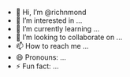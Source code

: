 - 👋 Hi, I’m @richnmond
- 👀 I’m interested in ...
- 🌱 I’m currently learning ...
- 💞️ I’m looking to collaborate on ...
- 📫 How to reach me ...
- 😄 Pronouns: ...
- ⚡ Fun fact: ...

<!---
richnmond/richnmond is a ✨ special ✨ repository because its `README.md` (this file) appears on your GitHub profile.
You can click the Preview link to take a look at your changes.
--->
